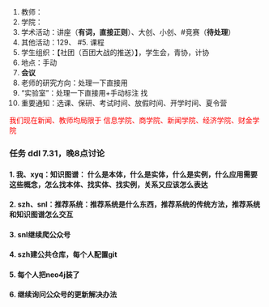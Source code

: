 1. 教师：
2. 学院：
3. 学术活动：讲座（**有词，直接正则**）、大创、小创、#竞赛（**待处理**）
4. 其他活动：129、
#5. 课程
6. 学生组织：【社团（百团大战的推送）】，学生会，青协，计协
7. 地点：手动
8. **会议**
9. 老师的研究方向：处理一下直接用
10. “实验室”：处理一下直接用+手动标注   找
11. 重要通知：选课、保研、考试时间、放假时间、开学时间、夏令营





<font color=red>我们现在新闻、教师均局限于 信息学院、商学院、新闻学院、经济学院、财金学院</font>

### 任务 ddl 7.31，晚8点讨论
#### 1. 我、xyq：知识图谱： 什么是本体，什么是实体，什么是实例，什么应用需要这些概念，怎么找本体、找实体、找实例，关系又应该怎么表达
#### 2. szh、snl：推荐系统：推荐系统是什么东西，推荐系统的传统方法，推荐系统和知识图谱怎么交互
#### 3. snl继续爬公众号
#### 4. szh建公共仓库，每个人配置git
#### 5. 每个人把neo4j装了
#### 6. 继续询问公众号的更新解决办法

